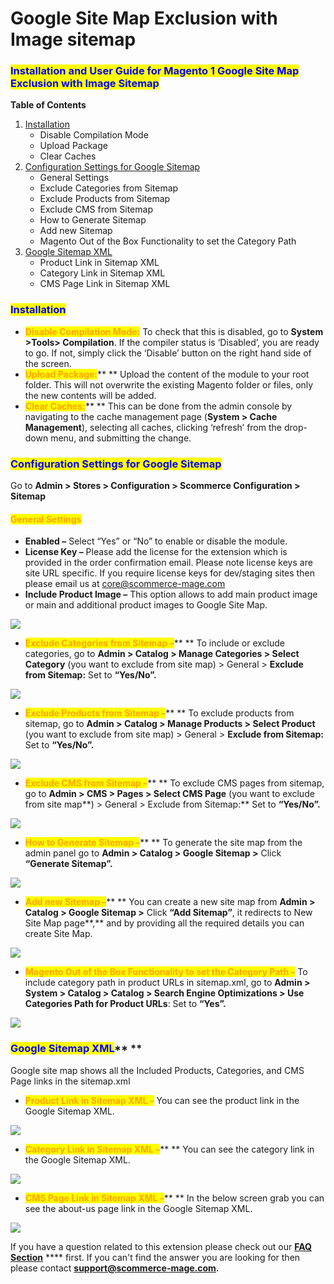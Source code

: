 # Google Site Map Exclusion with Image sitemap

### <mark style="color:blue;">Installation and User Guide for Magento 1 Google Site Map Exclusion with Image Sitemap</mark>

**Table of Contents**

1. [Installation ](google-site-map-exclusion-with-image-sitemap.md#\_bookmark0)
   * Disable Compilation Mode&#x20;
   * Upload Package&#x20;
   * Clear Caches&#x20;
2. [Configuration Settings for Google Sitemap ](google-site-map-exclusion-with-image-sitemap.md#\_bookmark4)
   * General Settings&#x20;
   * Exclude Categories from Sitemap&#x20;
   * Exclude Products from Sitemap&#x20;
   * Exclude CMS from Sitemap&#x20;
   * How to Generate Sitemap&#x20;
   * Add new Sitemap&#x20;
   * Magento Out of the Box Functionality to set the Category Path&#x20;
3. [Google Sitemap XML ](google-site-map-exclusion-with-image-sitemap.md#google-sitemap-xml)
   * Product Link in Sitemap XML&#x20;
   * Category Link in Sitemap XML&#x20;
   * CMS Page Link in Sitemap XML&#x20;

### <mark style="color:blue;">Installation</mark> <a href="#_bookmark0" id="_bookmark0"></a>

* <mark style="color:orange;">**Disable Compilation Mode:**</mark> To check that this is disabled, go to **System >Tools> Compilation**. If the compiler status is ‘Disabled’, you are ready to go. If not, simply click the ‘Disable’ button on the right hand side of the screen.
* <mark style="color:orange;">**Upload Package:**</mark>** ** Upload the content of the module to your root folder. This will not overwrite the existing Magento folder or files, only the new contents will be added.
* <mark style="color:orange;">**Clear Caches:**</mark>** ** This can be done from the admin console by navigating to the cache management page (**System > Cache Management**), selecting all caches, clicking ‘refresh’ from the drop-down menu, and submitting the change.

### <mark style="color:blue;">Configuration Settings for Google Sitemap</mark> <a href="#_bookmark4" id="_bookmark4"></a>

Go to **Admin > Stores > Configuration > Scommerce Configuration > Sitemap**

#### <mark style="color:orange;">General Settings</mark> <a href="#_bookmark5" id="_bookmark5"></a>

* **Enabled –** Select “Yes” or “No” to enable or disable the module.
* **License Key –** Please add the license for the extension which is provided in the order confirmation email. Please note license keys are site URL specific. If you require license keys for dev/staging sites then please email us at [core@scommerce-mage.com](mailto:core@scommerce-mage.com)
* **Include Product Image –** This option allows to add main product image or main and additional product images to Google Site Map.

![](../../.gitbook/assets/m1googgeneral.jpg)

* <mark style="color:orange;">**Exclude Categories from Sitemap –**</mark>** ** To include or exclude categories, go to **Admin > Catalog > Manage Categories > Select Category** (you want to exclude from site map) > General > **Exclude from Sitemap:** Set to **“Yes/No”.**

![](<../../.gitbook/assets/2 (72)>)

* <mark style="color:orange;">**Exclude Products from Sitemap –**</mark>** ** To exclude products from sitemap, go to **Admin > Catalog > Manage Products > Select Product** (you want to exclude from site map) > General > **Exclude from Sitemap:** Set to **“Yes/No”.**

![](<../../.gitbook/assets/3 (30)>)

* <mark style="color:orange;">**Exclude CMS from Sitemap –**</mark>** ** To exclude CMS pages from sitemap, go to **Admin > CMS > Pages > Select CMS Page** (you want to exclude from site map**) > General > Exclude from Sitemap:** Set to **“Yes/No”.**

![](<../../.gitbook/assets/4 (8)>)

* <mark style="color:orange;">**How to Generate Sitemap –**</mark>** ** To generate the site map from the admin panel go to **Admin > Catalog > Google Sitemap >** Click **“Generate Sitemap”.**

![](<../../.gitbook/assets/5 (16)>)

* <mark style="color:orange;">**Add new Sitemap –**</mark>** ** You can create a new site map from **Admin > Catalog > Google Sitemap >** Click **“Add Sitemap”**, it redirects to New Site Map page**,** and by providing all the required details you can create Site Map.

![](<../../.gitbook/assets/6 (23)>)

* <mark style="color:orange;">**Magento Out of the Box Functionality to set the Category Path –**</mark> To include category path in product URLs in sitemap.xml, go to **Admin > System > Catalog > Catalog > Search Engine Optimizations > Use Categories Path for Product URLs**: Set to **“Yes”.**

![](<../../.gitbook/assets/7 (47)>)

### <mark style="color:blue;">**Google Sitemap XML**</mark>** **&#x20;

Google site map shows all the Included Products, Categories, and CMS Page links in the sitemap.xml

* <mark style="color:orange;">**Product Link in Sitemap XML –**</mark> You can see the product link in the Google Sitemap XML.

![](<../../.gitbook/assets/8 (13)>)

* <mark style="color:orange;">**Category Link in Sitemap XML –**</mark>** ** You can see the category link in the Google Sitemap XML.

![](<../../.gitbook/assets/9 (32)>)

* <mark style="color:orange;">**CMS Page Link in Sitemap XML –**</mark>** ** In the below screen grab you can see the about-us page link in the Google Sitemap XML.

![](../../.gitbook/assets/10)

If you have a question related to this extension please check out our [**FAQ Section**](https://www.scommerce-mage.com/magento-google-site-map-exclusion.html#faq) **** first. If you can't find the answer you are looking for then please contact [**support@scommerce-mage.com**](mailto:core@scommerce-mage.com)**.**
